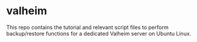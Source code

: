 # valheim
This repo contains the tutorial and relevant script files to perform backup/restore functions for a dedicated Valheim server on Ubuntu Linux. 
